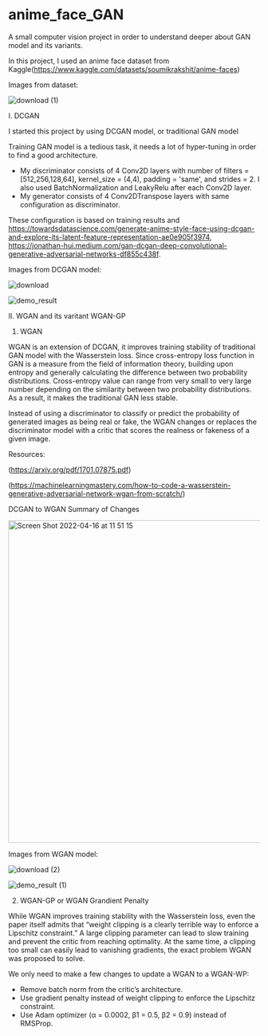 # anime_face_GAN
A small computer vision project in order to understand deeper about GAN model and its variants.

In this project, I used an anime face dataset from Kaggle(https://www.kaggle.com/datasets/soumikrakshit/anime-faces)

Images from dataset:

![download (1)](https://user-images.githubusercontent.com/50269219/163562232-19a8f5ff-340d-4bbf-96df-13861dfb17dd.png)

I. DCGAN

I started this project by using DCGAN model, or traditional GAN model

Training GAN model is a tedious task, it needs a lot of hyper-tuning in order to find a good architecture. 
- My discriminator consists of 4 Conv2D layers with number of filters = [512,256,128,64], kernel_size = (4,4), padding = 'same', and strides = 2. I also used BatchNormalization and LeakyRelu after each Conv2D layer.
- My generator consists of 4 Conv2DTranspose layers with same configuration as discriminator.

These configuration is based on training results and https://towardsdatascience.com/generate-anime-style-face-using-dcgan-and-explore-its-latent-feature-representation-ae0e905f3974, https://jonathan-hui.medium.com/gan-dcgan-deep-convolutional-generative-adversarial-networks-df855c438f.


Images from DCGAN model:

![download](https://user-images.githubusercontent.com/50269219/163562247-e99fc367-efc2-4737-a30d-f9f04f6ca91f.png)

![demo_result](https://user-images.githubusercontent.com/50269219/163562256-44a149bd-9c41-458f-ae59-820b61453e6d.jpg)

II. WGAN and its varitant WGAN-GP

1. WGAN

WGAN is an extension of DCGAN, it improves training stability of traditional GAN model with the Wasserstein loss. Since cross-entropy loss function in GAN is a measure from the field of information theory, building upon entropy and generally calculating the difference between two probability distributions. Cross-entropy value can range from very small to very large number depending on the similarity between two probability distributions. As a result, it makes the traditional GAN less stable. 

Instead of using a discriminator to classify or predict the probability of generated images as being real or fake, the WGAN changes or replaces the discriminator model with a critic that scores the realness or fakeness of a given image.

Resources:

(https://arxiv.org/pdf/1701.07875.pdf)

(https://machinelearningmastery.com/how-to-code-a-wasserstein-generative-adversarial-network-wgan-from-scratch/)

DCGAN to WGAN Summary of Changes

<img width="646" alt="Screen Shot 2022-04-16 at 11 51 15" src="https://user-images.githubusercontent.com/50269219/163670482-61c1e398-23fd-42d8-8ad3-30e2df52239e.png">

Images from WGAN model:

![download (2)](https://user-images.githubusercontent.com/50269219/163670528-0f5c4e3e-47f2-4feb-8397-2aa4adc78cbf.png)

![demo_result (1)](https://user-images.githubusercontent.com/50269219/163670518-c7e324cf-1bed-4fd6-9637-9b7e042191d8.jpg)

2. WGAN-GP or WGAN Grandient Penalty

While WGAN improves training stability with the Wasserstein loss, even the paper itself admits that “weight clipping is a clearly terrible way to enforce a Lipschitz constraint.” A large clipping parameter can lead to slow training and prevent the critic from reaching optimality. At the same time, a clipping too small can easily lead to vanishing gradients, the exact problem WGAN was proposed to solve.

We only need to make a few changes to update a WGAN to a WGAN-WP:

- Remove batch norm from the critic’s architecture.
- Use gradient penalty instead of weight clipping to enforce the Lipschitz constraint.
- Use Adam optimizer (α = 0.0002, β1 = 0.5, β2 = 0.9) instead of RMSProp.


